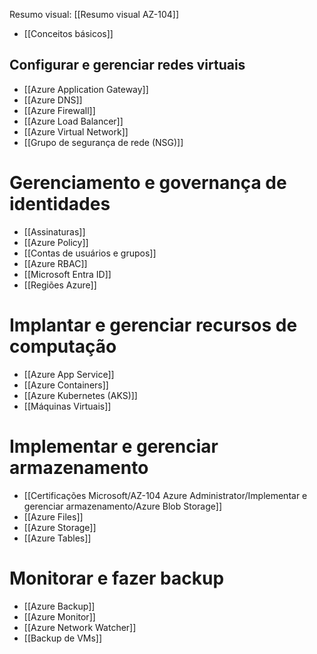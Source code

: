 Resumo visual: [[Resumo visual AZ-104]]

- [[Conceitos básicos]]
## Configurar e gerenciar redes virtuais

- [[Azure Application Gateway]]
- [[Azure DNS]]
- [[Azure Firewall]]
- [[Azure Load Balancer]]
- [[Azure Virtual Network]]
- [[Grupo de segurança de rede (NSG)]]

# Gerenciamento e governança de identidades

- [[Assinaturas]]
- [[Azure Policy]]
- [[Contas de usuários e grupos]]
- [[Azure RBAC]]
- [[Microsoft Entra ID]]
- [[Regiões Azure]]

# Implantar e gerenciar recursos de computação

- [[Azure App Service]]
- [[Azure Containers]]
- [[Azure Kubernetes (AKS)]]
- [[Máquinas Virtuais]]

# Implementar e gerenciar armazenamento

- [[Certificações Microsoft/AZ-104 Azure Administrator/Implementar e gerenciar armazenamento/Azure Blob Storage]]
- [[Azure Files]]
- [[Azure Storage]]
- [[Azure Tables]]

# Monitorar e fazer backup

- [[Azure Backup]]
- [[Azure Monitor]]
- [[Azure Network Watcher]]
- [[Backup de VMs]]
